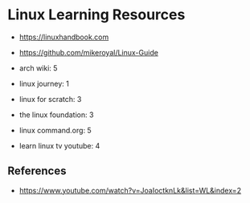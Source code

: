 # Linux Learning Resources

- https://linuxhandbook.com
- https://github.com/mikeroyal/Linux-Guide

- arch wiki: 5
- linux journey: 1
- linux for scratch: 3
- the linux foundation: 3
- linux command.org: 5
- learn linux tv youtube: 4

## References

- https://www.youtube.com/watch?v=JoaIoctknLk&list=WL&index=2
